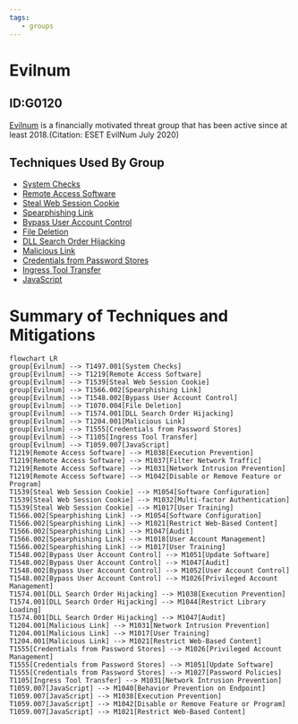 ```yaml
---
tags:
   - groups
---
```

# Evilnum
## ID:G0120
[Evilnum](/mitre/groups/G0120) is a financially motivated threat group that has been active since at least 2018.(Citation: ESET EvilNum July 2020)
## Techniques Used By Group
* [System Checks](techniques/T1497/001)
* [Remote Access Software](techniques/T1219)
* [Steal Web Session Cookie](techniques/T1539)
* [Spearphishing Link](techniques/T1566/002)
* [Bypass User Account Control](techniques/T1548/002)
* [File Deletion](techniques/T1070/004)
* [DLL Search Order Hijacking](techniques/T1574/001)
* [Malicious Link](techniques/T1204/001)
* [Credentials from Password Stores](techniques/T1555)
* [Ingress Tool Transfer](techniques/T1105)
* [JavaScript](techniques/T1059/007)

# Summary of Techniques and Mitigations
```mermaid
flowchart LR
group[Evilnum] --> T1497.001[System Checks]
group[Evilnum] --> T1219[Remote Access Software]
group[Evilnum] --> T1539[Steal Web Session Cookie]
group[Evilnum] --> T1566.002[Spearphishing Link]
group[Evilnum] --> T1548.002[Bypass User Account Control]
group[Evilnum] --> T1070.004[File Deletion]
group[Evilnum] --> T1574.001[DLL Search Order Hijacking]
group[Evilnum] --> T1204.001[Malicious Link]
group[Evilnum] --> T1555[Credentials from Password Stores]
group[Evilnum] --> T1105[Ingress Tool Transfer]
group[Evilnum] --> T1059.007[JavaScript]
T1219[Remote Access Software] --> M1038[Execution Prevention]
T1219[Remote Access Software] --> M1037[Filter Network Traffic]
T1219[Remote Access Software] --> M1031[Network Intrusion Prevention]
T1219[Remote Access Software] --> M1042[Disable or Remove Feature or Program]
T1539[Steal Web Session Cookie] --> M1054[Software Configuration]
T1539[Steal Web Session Cookie] --> M1032[Multi-factor Authentication]
T1539[Steal Web Session Cookie] --> M1017[User Training]
T1566.002[Spearphishing Link] --> M1054[Software Configuration]
T1566.002[Spearphishing Link] --> M1021[Restrict Web-Based Content]
T1566.002[Spearphishing Link] --> M1047[Audit]
T1566.002[Spearphishing Link] --> M1018[User Account Management]
T1566.002[Spearphishing Link] --> M1017[User Training]
T1548.002[Bypass User Account Control] --> M1051[Update Software]
T1548.002[Bypass User Account Control] --> M1047[Audit]
T1548.002[Bypass User Account Control] --> M1052[User Account Control]
T1548.002[Bypass User Account Control] --> M1026[Privileged Account Management]
T1574.001[DLL Search Order Hijacking] --> M1038[Execution Prevention]
T1574.001[DLL Search Order Hijacking] --> M1044[Restrict Library Loading]
T1574.001[DLL Search Order Hijacking] --> M1047[Audit]
T1204.001[Malicious Link] --> M1031[Network Intrusion Prevention]
T1204.001[Malicious Link] --> M1017[User Training]
T1204.001[Malicious Link] --> M1021[Restrict Web-Based Content]
T1555[Credentials from Password Stores] --> M1026[Privileged Account Management]
T1555[Credentials from Password Stores] --> M1051[Update Software]
T1555[Credentials from Password Stores] --> M1027[Password Policies]
T1105[Ingress Tool Transfer] --> M1031[Network Intrusion Prevention]
T1059.007[JavaScript] --> M1040[Behavior Prevention on Endpoint]
T1059.007[JavaScript] --> M1038[Execution Prevention]
T1059.007[JavaScript] --> M1042[Disable or Remove Feature or Program]
T1059.007[JavaScript] --> M1021[Restrict Web-Based Content]
```